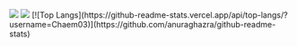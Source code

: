

<img src="https://capsule-render.vercel.app/api?type=waving&color=D0A9F5&height=150&text=About me&section=header" />
<img src="https://capsule-render.vercel.app/api?type=waving&color=D0A9F5&height=150&section=footer" />
[![Top Langs](https://github-readme-stats.vercel.app/api/top-langs/?username=Chaem03)](https://github.com/anuraghazra/github-readme-stats)

<!--
**Chaem03/Chaem03** is a ✨ _special_ ✨ repository because its `README.md` (this file) appears on your GitHub profile.

Here are some ideas to get you started:

- 🔭 I’m currently working on ...
- 🌱 I’m currently learning ...
- 👯 I’m looking to collaborate on ...
- 🤔 I’m looking for help with ...
- 💬 Ask me about ...
- 📫 How to reach me: ...
- 😄 Pronouns: ...
- ⚡ Fun fact: ...
-->
